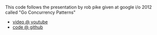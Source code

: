 This code follows the presentation by rob pike
given at google i/o 2012 called "Go Concurrency Patterns"

- [video @ youtube](//www.youtube.com/watch?v=f6kdp27TYZs&t)
- [code @ github](https://gist.github.com/jdh747/e8015c77186d790cf6d6ad63a5e6bb99)